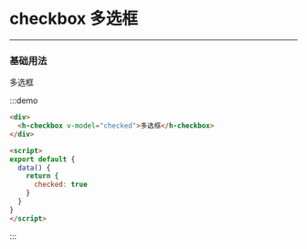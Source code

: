 <style lang="stylus" scoped>
  .demo-block {
    >div {
      margin-bottom: 20px;
      
      &:last-child {
        margin-bottom: 0;
      }
    }
  }
</style>

# checkbox 多选框

----


### 基础用法

<div class="demo-block">
  <h-checkbox :disabled="true" :border="true"  v-model="checked">多选框</h-checkbox>
</div>

<script>
export default {
  data() {
    return {
      checked: true
    }
  }
}
</script>
:::demo 



```html
<div>
  <h-checkbox v-model="checked">多选框</h-checkbox>
</div>

<script>
export default {
  data() {
    return {
      checked: true
    }
  }
}
</script>

```
:::

<!-- ### Attributes
| 参数     | 说明           | 类型    | 可选值                                             | 默认值 |
| -------- | -------------- | ------- | -------------------------------------------------- | ------ |
| size     | 尺寸           | string  | medium / small / mini                              | —      |
| type     | 类型           | string  | primary / success / warning / danger / info / text | —      |
| plain    | 是否朴素按钮   | boolean | —                                                  | false  |
| round    | 是否圆角按钮   | boolean | —                                                  | false  |
| circle   | 是否圆形按钮   | boolean | —                                                  | false  |
| loading  | 是否加载中状态 | boolean | —                                                  | false  |
| disabled | 是否禁用状态   | boolean | —                                                  | false  |
| icon     | 图标类名       | string  | —                                                  | —      | -->
